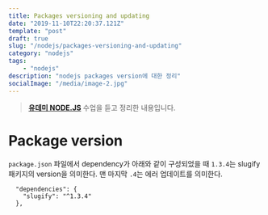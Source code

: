 ```yaml
---
title: Packages versioning and updating
date: "2019-11-10T22:20:37.121Z"
template: "post"
draft: true
slug: "/nodejs/packages-versioning-and-updating"
category: "nodejs"
tags:
    - "nodejs"
description: "nodejs packages version에 대한 정리"
socialImage: "/media/image-2.jpg"
---
```


> **[유데미 NODE.JS](https://www.udemy.com/course/nodejs-express-mongodb-bootcamp/)** 수업을 듣고 정리한 내용입니다.

# Package version

`package.json` 파일에서 dependency가 아래와 같이 구성되었을 때 `1.3.4`는 slugify 패키지의 version을 의미한다. 맨 마지막 `.4`는 에러 업데이트를 의미한다.

```
  "dependencies": {
    "slugify": "^1.3.4"
  },
```
